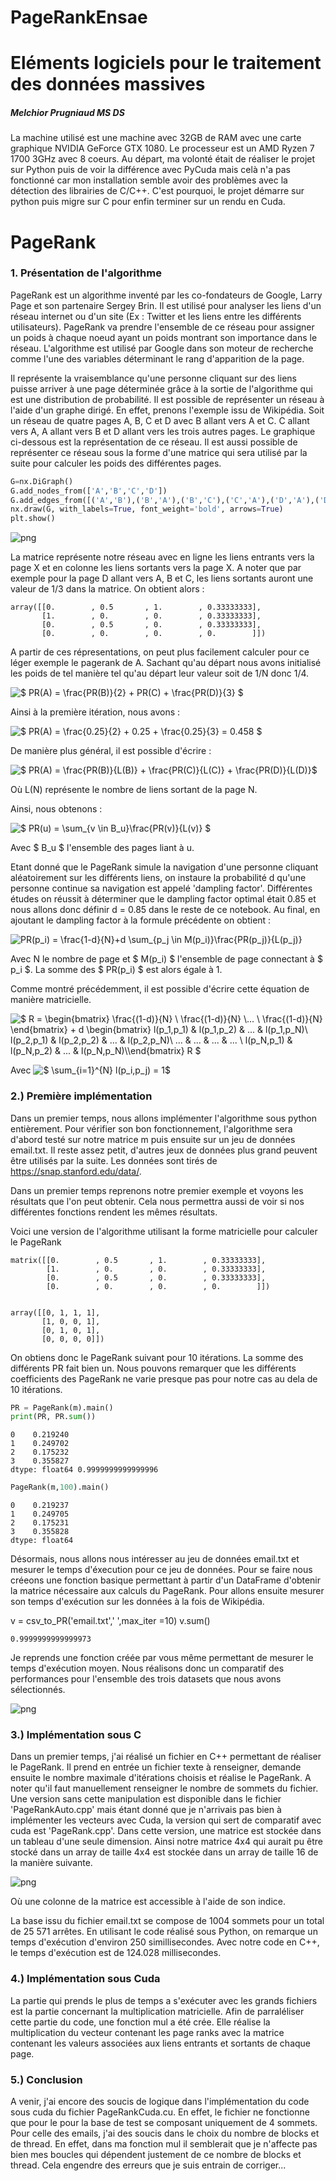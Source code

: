 # PageRankEnsae


# Eléments logiciels pour le traitement des données massives
##### Melchior Prugniaud MS DS


La machine utilisé est une machine avec 32GB de RAM avec une carte graphique NVIDIA GeForce GTX 1080. Le processeur est un AMD Ryzen 7 1700 3GHz avec 8 coeurs. Au départ, ma volonté était de réaliser le projet sur Python puis de voir la différence avec PyCuda mais celà n'a pas fonctionné car mon installation semble avoir des problèmes avec la détection des librairies de C/C++. C'est pourquoi, le projet démarre sur python puis migre sur C pour enfin terminer sur un rendu en Cuda. 

# PageRank

### 1. Présentation de l'algorithme

PageRank est un algorithme inventé par les co-fondateurs de Google, Larry Page et son partenaire Sergey Brin. Il est utilisé pour analyser les liens d'un réseau internet ou d'un site (Ex : Twitter et les liens entre les différents utilisateurs). PageRank va prendre l'ensemble de ce réseau pour assigner un poids à chaque noeud ayant un poids montrant son importance dans le réseau. L'algorithme est utilisé par Google dans son moteur de recherche comme l'une des variables déterminant le rang d'apparition de la page.

Il représente la vraisemblance qu'une personne cliquant sur des liens puisse arriver à une page déterminée grâce à la sortie de l'algorithme qui est une distribution de probabilité. Il est possible de représenter un réseau à l'aide d'un graphe dirigé. En effet, prenons l'exemple issu de Wikipédia. Soit un réseau de quatre pages A, B, C et D avec B allant vers A et C. C allant vers A, A allant vers B et D allant vers les trois autres pages. Le graphique ci-dessous est la représentation de ce réseau. Il est aussi possible de représenter ce réseau sous la forme d'une matrice qui sera utilisé par la suite pour calculer les poids des différentes pages.


```python
G=nx.DiGraph()
G.add_nodes_from(['A','B','C','D'])
G.add_edges_from([('A','B'),('B','A'),('B','C'),('C','A'),('D','A'),('D','B'),('D','C')])
nx.draw(G, with_labels=True, font_weight='bold', arrows=True)
plt.show()
```
    


![png](output_2_1.png)


La matrice représente notre réseau avec en ligne les liens entrants vers la page X et en colonne les liens sortants vers la page X. A noter que par exemple pour la page D allant vers A, B et C, les liens sortants auront une valeur de 1/3 dans la matrice. On obtient alors :


    array([[0.        , 0.5       , 1.        , 0.33333333],
           [1.        , 0.        , 0.        , 0.33333333],
           [0.        , 0.5       , 0.        , 0.33333333],
           [0.        , 0.        , 0.        , 0.        ]])



A partir de ces répresentations, on peut plus facilement calculer pour ce léger exemple le pagerank de A. Sachant qu'au départ nous avons initialisé les poids de tel manière tel qu'au départ leur valeur soit de 1/N donc 1/4. 

![$ PR(A) = \frac{PR(B)}{2} + PR(C) + \frac{PR(D)}{3} $](https://render.githubusercontent.com/render/math?math=%24%20PR(A)%20%3D%20%5Cfrac%7BPR(B)%7D%7B2%7D%20%2B%20PR(C)%20%2B%20%5Cfrac%7BPR(D)%7D%7B3%7D%20%24)

Ainsi à la première itération, nous avons : 

![$ PR(A) = \frac{0.25}{2} + 0.25 + \frac{0.25}{3} = 0.458 $](https://render.githubusercontent.com/render/math?math=%24%20PR(A)%20%3D%20%5Cfrac%7B0.25%7D%7B2%7D%20%2B%200.25%20%2B%20%5Cfrac%7B0.25%7D%7B3%7D%20%3D%200.458%20%24)


De manière plus général, il est possible d'écrire : 


![$ PR(A) = \frac{PR(B)}{L(B)} + \frac{PR(C)}{L(C)} + \frac{PR(D)}{L(D)}$](https://render.githubusercontent.com/render/math?math=%24%20PR(A)%20%3D%20%5Cfrac%7BPR(B)%7D%7BL(B)%7D%20%2B%20%5Cfrac%7BPR(C)%7D%7BL(C)%7D%20%2B%20%5Cfrac%7BPR(D)%7D%7BL(D)%7D%24)


Où L(N) représente le nombre de liens sortant de la page N. 


Ainsi, nous obtenons : 


![$ PR(u) = \sum_{v \in B_u}\frac{PR(v)}{L(v)} $](https://render.githubusercontent.com/render/math?math=%24%20PR(u)%20%3D%20%5Csum_%7Bv%20%5Cin%20B_u%7D%5Cfrac%7BPR(v)%7D%7BL(v)%7D%20%24%20)



Avec $ B_u $ l'ensemble des pages liant à u.

Etant donné que le PageRank simule la navigation d'une personne cliquant aléatoirement sur les différents liens, on instaure la probabilité d qu'une personne continue sa navigation est appelé 'dampling factor'. Différentes études on réussit à déterminer que le dampling factor optimal était 0.85 et nous allons donc définir d = 0.85 dans le reste de ce notebook. Au final, en ajoutant le dampling factor à la formule précédente on obtient : 


![$PR(p_i) = \frac{1-d}{N}+d \sum_{p_j \in M(p_i)}\frac{PR(p_j)}{L(p_j)}$](https://render.githubusercontent.com/render/math?math=%24PR(p_i)%20%3D%20%5Cfrac%7B1-d%7D%7BN%7D%2Bd%20%5Csum_%7Bp_j%20%5Cin%20M(p_i)%7D%5Cfrac%7BPR(p_j)%7D%7BL(p_j)%7D%24)



Avec N le nombre de page et $ M(p_i) $ l'ensemble de page connectant à $ p_i $. La somme des $ PR(p_i) $ est alors égale à 1.


Comme montré précédemment, il est possible d'écrire cette équation de manière matricielle. 

![$ R = \begin{bmatrix} \frac{(1-d)}{N} \\ \frac{(1-d)}{N} \\... \\ \frac{(1-d)}{N} \end{bmatrix} + d \begin{bmatrix} l(p_1,p_1) & l(p_1,p_2)  & ... & l(p_1,p_N)\\ l(p_2,p_1) & l(p_2,p_2)  & ... & l(p_2,p_N)\\ ... & ... & ... & ... \\ l(p_N,p_1) & l(p_N,p_2)  & ... & l(p_N,p_N)\\\end{bmatrix} R $](https://render.githubusercontent.com/render/math?math=%24%20R%20%3D%20%5Cbegin%7Bbmatrix%7D%20%5Cfrac%7B(1-d)%7D%7BN%7D%20%5C%5C%20%5Cfrac%7B(1-d)%7D%7BN%7D%20%5C%5C...%20%5C%5C%20%5Cfrac%7B(1-d)%7D%7BN%7D%20%5Cend%7Bbmatrix%7D%20%2B%20d%20%5Cbegin%7Bbmatrix%7D%20l(p_1%2Cp_1)%20%26%20l(p_1%2Cp_2)%20%20%26%20...%20%26%20l(p_1%2Cp_N)%5C%5C%20l(p_2%2Cp_1)%20%26%20l(p_2%2Cp_2)%20%20%26%20...%20%26%20l(p_2%2Cp_N)%5C%5C%20...%20%26%20...%20%26%20...%20%26%20...%20%5C%5C%20l(p_N%2Cp_1)%20%26%20l(p_N%2Cp_2)%20%20%26%20...%20%26%20l(p_N%2Cp_N)%5C%5C%5Cend%7Bbmatrix%7D%20R%20%24)


Avec ![$ \sum_{i=1}^{N} l(p_i,p_j) = 1$](https://render.githubusercontent.com/render/math?math=%24%20%5Csum_%7Bi%3D1%7D%5E%7BN%7D%20l(p_i%2Cp_j)%20%3D%201%24)



### 2.) Première implémentation

Dans un premier temps, nous allons implémenter l'algorithme sous python entièrement. Pour vérifier son bon fonctionnement, l'algorithme sera d'abord testé sur notre matrice m puis ensuite sur un jeu de données email.txt. Il reste assez petit, d'autres jeux de données plus grand peuvent être utilisés par la suite.
Les données sont tirés de https://snap.stanford.edu/data/. 

Dans un premier temps reprenons notre premier exemple et voyons les résultats que l'on peut obtenir. Cela nous permettra aussi de voir si nos différentes fonctions rendent les mêmes résultats.

Voici une version de l'algorithme utilisant la forme matricielle pour calculer le PageRank




    matrix([[0.        , 0.5       , 1.        , 0.33333333],
            [1.        , 0.        , 0.        , 0.33333333],
            [0.        , 0.5       , 0.        , 0.33333333],
            [0.        , 0.        , 0.        , 0.        ]])


    array([[0, 1, 1, 1],
           [1, 0, 0, 1],
           [0, 1, 0, 1],
           [0, 0, 0, 0]])



On obtiens donc le PageRank suivant pour 10 itérations. La somme des différents PR fait bien un. Nous pouvons remarquer que les différents coefficients des PageRank ne varie presque pas pour notre cas au dela de 10 itérations.


```python
PR = PageRank(m).main()
print(PR, PR.sum())
```

    0    0.219240
    1    0.249702
    2    0.175232
    3    0.355827
    dtype: float64 0.9999999999999996
    


```python
PageRank(m,100).main()
```


    0    0.219237
    1    0.249705
    2    0.175231
    3    0.355828
    dtype: float64



Désormais, nous allons nous intéresser au jeu de données email.txt et mesurer le temps d'éxecution pour ce jeu de données. Pour se faire nous créeons une fonction basique permettant à partir d'un DataFrame d'obtenir la matrice nécessaire aux calculs du PageRank. Pour allons ensuite mesurer son temps d'exécution sur les données à la fois de Wikipédia.


v = csv_to_PR('email.txt',' ',max_iter =10)
v.sum()

    0.9999999999999973



Je reprends une fonction créée par vous même permettant de mesurer le temps d'exécution moyen.
Nous réalisons donc un comparatif des performances pour l'ensemble des trois datasets que nous avons sélectionnés.


![png](output_17_1.png)

### 3.) Implémentation sous C

Dans un premier temps, j'ai réalisé un fichier en C++ permettant de réaliser le PageRank. Il prend en entrée un fichier texte à renseigner, demande ensuite le nombre maximale d'itérations choisis et réalise le PageRank. A noter qu'il faut manuellement renseigner le nombre de sommets du fichier. Une version sans cette manipulation est disponible dans le fichier 'PageRankAuto.cpp' mais étant donné que je n'arrivais pas bien à implémenter les vecteurs avec Cuda, la version qui sert de comparatif avec cuda est 'PageRank.cpp'. Dans cette version, une matrice est stockée dans un tableau d'une seule dimension. Ainsi notre matrice 4x4 qui aurait pu être stocké dans un array de taille 4x4 est stockée dans un array de taille 16 de la manière suivante. 

![png](matmul.png)

Où une colonne de la matrice est accessible à l'aide de son indice.

La base issu du fichier email.txt se compose de 1004 sommets pour un total de 25 571 arrêtes. En utilisant le code réalisé sous Python, on remarque un temps d'exécution d'environ 250 simillisecondes. Avec notre code en C++, le temps d'exécution est de 124.028 millisecondes.


### 4.) Implémentation sous Cuda

La partie qui prends le plus de temps a s'exécuter avec les grands fichiers est la partie concernant la multiplication matricielle. 
Afin de parraléliser cette partie du code, une fonction mul a été crée. Elle réalise la multiplication du vecteur contenant les page ranks avec la matrice contenant les valeurs associées aux liens entrants et sortants de chaque page.



### 5.) Conclusion

A venir, j'ai encore des soucis de logique dans l'implémentation du code sous cuda du fichier PageRankCuda.cu. En effet, le fichier ne fonctionne que pour le pour la base de test se composant uniquement de 4 sommets. Pour celle des emails, j'ai des soucis dans le choix du nombre de blocks et de thread. En effet, dans ma fonction mul il semblerait que je n'affecte pas bien mes boucles qui dépendent justement de ce nombre de blocks et thread. Cela engendre des erreurs que je suis entrain de corriger... 

